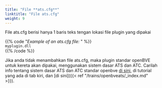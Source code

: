 ```yaml
---
title: "File **ats.cfg**"
linktitle: "File ats.cfg"
weight: 9
---
```


File ats.cfg berisi hanya 1 baris teks tengan lokasi file plugin yang dipakai

{{% code "*Example of an ats.cfg file:* " %}}  
`myplugin.dll`  
{{% /code %}}  

Jika anda tidak menambahkan file ats.cfg, maka plugin standar openBVE untuk kereta akan dipakai, menggunakan sistem dasar ATS dan ATC. Carilah info tentang sistem dasar ATS dan ATC standar openbve [di sini](https://openbve-project.net/play-japanese/), di tutorial yang ada di tab kiri, dan [di sini]({{< ref "/trains/openbveats/_index.md" >}}).
